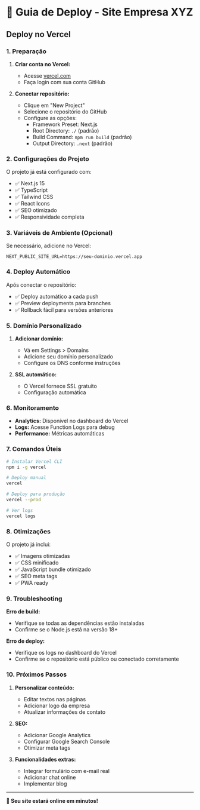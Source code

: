 # 🚀 Guia de Deploy - Site Empresa XYZ

## Deploy no Vercel

### 1. Preparação

1. **Criar conta no Vercel:**
   - Acesse [vercel.com](https://vercel.com)
   - Faça login com sua conta GitHub

2. **Conectar repositório:**
   - Clique em "New Project"
   - Selecione o repositório do GitHub
   - Configure as opções:
     - Framework Preset: Next.js
     - Root Directory: `./` (padrão)
     - Build Command: `npm run build` (padrão)
     - Output Directory: `.next` (padrão)

### 2. Configurações do Projeto

O projeto já está configurado com:
- ✅ Next.js 15
- ✅ TypeScript
- ✅ Tailwind CSS
- ✅ React Icons
- ✅ SEO otimizado
- ✅ Responsividade completa

### 3. Variáveis de Ambiente (Opcional)

Se necessário, adicione no Vercel:
```
NEXT_PUBLIC_SITE_URL=https://seu-dominio.vercel.app
```

### 4. Deploy Automático

Após conectar o repositório:
- ✅ Deploy automático a cada push
- ✅ Preview deployments para branches
- ✅ Rollback fácil para versões anteriores

### 5. Domínio Personalizado

1. **Adicionar domínio:**
   - Vá em Settings > Domains
   - Adicione seu domínio personalizado
   - Configure os DNS conforme instruções

2. **SSL automático:**
   - O Vercel fornece SSL gratuito
   - Configuração automática

### 6. Monitoramento

- **Analytics:** Disponível no dashboard do Vercel
- **Logs:** Acesse Function Logs para debug
- **Performance:** Métricas automáticas

### 7. Comandos Úteis

```bash
# Instalar Vercel CLI
npm i -g vercel

# Deploy manual
vercel

# Deploy para produção
vercel --prod

# Ver logs
vercel logs
```

### 8. Otimizações

O projeto já inclui:
- ✅ Imagens otimizadas
- ✅ CSS minificado
- ✅ JavaScript bundle otimizado
- ✅ SEO meta tags
- ✅ PWA ready

### 9. Troubleshooting

**Erro de build:**
- Verifique se todas as dependências estão instaladas
- Confirme se o Node.js está na versão 18+

**Erro de deploy:**
- Verifique os logs no dashboard do Vercel
- Confirme se o repositório está público ou conectado corretamente

### 10. Próximos Passos

1. **Personalizar conteúdo:**
   - Editar textos nas páginas
   - Adicionar logo da empresa
   - Atualizar informações de contato

2. **SEO:**
   - Adicionar Google Analytics
   - Configurar Google Search Console
   - Otimizar meta tags

3. **Funcionalidades extras:**
   - Integrar formulário com e-mail real
   - Adicionar chat online
   - Implementar blog

---

**🎉 Seu site estará online em minutos!** 